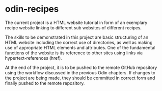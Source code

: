 # odin-recipes

The current project is a HTML website tutorial in form of an exemplary recipe website linking to different sub websites of different recipes.

The skills to be demonstrated in this project are basic structuring of an HTML website including the correct use of directories, as well as making use of appropriate HTML elements and attributes. One of the fundamental functions of the website is its reference to other sites using links via hypertext-references (href).

At the end of the project, it is to be pushed to the remote GitHub repository using the workflow discussed in the previous Odin chapters. If changes to the project are being made, they should be committed in correct form and finally pushed to the remote repository.